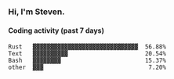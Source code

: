 ### Hi, I'm Steven.

#### Coding activity (past 7 days)
```
Rust   ▓▓▓▓▓▓▓▓▓▓▓▓▓▓▓▓▓▓▓▓▓▓▓▓▓▓▓▓▓▓  56.88%
Text   ▓▓▓▓▓▓▓▓▓▓                      20.54%
Bash   ▓▓▓▓▓▓▓▓                        15.37%
other  ▓▓▓                              7.20%
```
